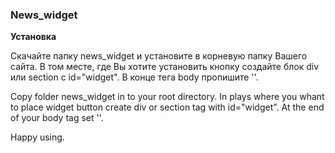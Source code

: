 ### News_widget

**Установка**

Скачайте папку news_widget и установите в корневую папку Вашего сайта.
В том месте, где Вы хотите установить кнопку создайте блок div или section с id="widget".
В конце тега body пропишите '<script src="./news_widget/news_widget.js"></script>'.

Copy folder news_widget in to your root directory.
In plays where you whant to place widget button create div or section tag with id="widget". At the end of your body tag set '<script src="./news_widget/news_widget.js"></script>'.

Happy using.

